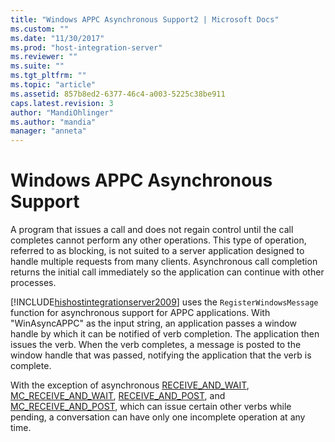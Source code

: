 ```yaml
---
title: "Windows APPC Asynchronous Support2 | Microsoft Docs"
ms.custom: ""
ms.date: "11/30/2017"
ms.prod: "host-integration-server"
ms.reviewer: ""
ms.suite: ""
ms.tgt_pltfrm: ""
ms.topic: "article"
ms.assetid: 857b8ed2-6377-46c4-a003-5225c38be911
caps.latest.revision: 3
author: "MandiOhlinger"
ms.author: "mandia"
manager: "anneta"
---
```

# Windows APPC Asynchronous Support
A program that issues a call and does not regain control until the call completes cannot perform any other operations. This type of operation, referred to as blocking, is not suited to a server application designed to handle multiple requests from many clients. Asynchronous call completion returns the initial call immediately so the application can continue with other processes.  
  
 [!INCLUDE[hishostintegrationserver2009](../includes/hishostintegrationserver2009-md.md)] uses the `RegisterWindowsMessage` function for asynchronous support for APPC applications. With "WinAsyncAPPC" as the input string, an application passes a window handle by which it can be notified of verb completion. The application then issues the verb. When the verb completes, a message is posted to the window handle that was passed, notifying the application that the verb is complete.  
  
 With the exception of asynchronous [RECEIVE_AND_WAIT](../HIS2010/receive-and-wait1.md), [MC_RECEIVE_AND_WAIT](../HIS2010/mc-receive-and-wait1.md), [RECEIVE_AND_POST](../HIS2010/receive-and-post2.md), and [MC_RECEIVE_AND_POST](../HIS2010/mc-receive-and-post1.md), which can issue certain other verbs while pending, a conversation can have only one incomplete operation at any time.